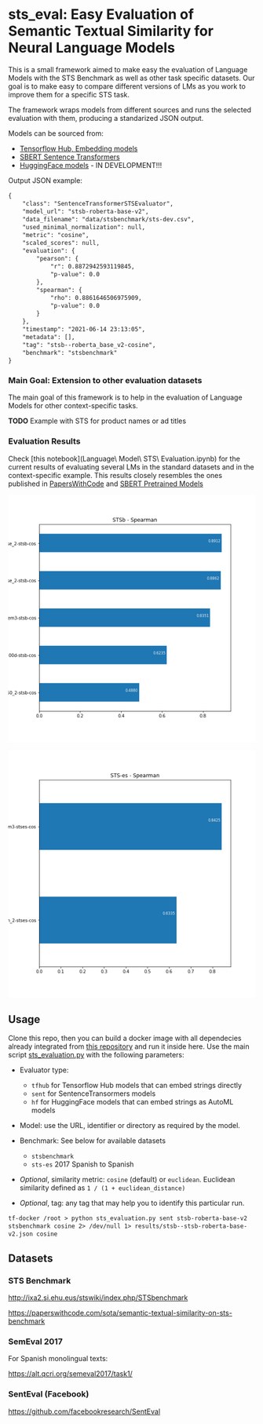 # sts_eval: Easy Evaluation of Semantic Textual Similarity for Neural Language Models

This is a small framework aimed to make easy the evaluation of Language Models with the STS Benchmark as well as other task specific datasets. Our goal is to make easy to compare different versions of LMs as you work to improve them for a specific STS task.

The framework wraps models from different sources and runs the selected evaluation with them, producing a standarized JSON output.

Models can be sourced from:

- [Tensorflow Hub, Embedding models](https://tfhub.dev/s?module-type=text-embedding)
- [SBERT Sentence Transformers](https://www.sbert.net/docs/pretrained_models.html)
- [HuggingFace models](https://huggingface.co/models) - IN DEVELOPMENT!!!

Output JSON example:

```
{
    "class": "SentenceTransformerSTSEvaluator",
    "model_url": "stsb-roberta-base-v2",
    "data_filename": "data/stsbenchmark/sts-dev.csv",
    "used_minimal_normalization": null,
    "metric": "cosine",
    "scaled_scores": null,
    "evaluation": {
        "pearson": {
            "r": 0.8872942593119845,
            "p-value": 0.0
        },
        "spearman": {
            "rho": 0.8861646506975909,
            "p-value": 0.0
        }
    },
    "timestamp": "2021-06-14 23:13:05",
    "metadata": [],
    "tag": "stsb--roberta_base_v2-cosine",
    "benchmark": "stsbenchmark"
}
```

### Main Goal: Extension to other evaluation datasets

The main goal of this framework is to help in the evaluation of Language Models for other context-specific tasks. 

**TODO** Example with STS for product names or ad titles

### Evaluation Results

Check [this notebook](Language\ Model\ STS\ Evaluation.ipynb) for the current results of evaluating several LMs in the standard datasets and in the context-specific example. This results closely resembles the ones published in [PapersWithCode](https://paperswithcode.com/sota/semantic-textual-similarity-on-sts-benchmark) and [SBERT Pretrained Models](https://www.sbert.net/docs/pretrained_models.html)

![STSBenchmark results](img/stsb-spearman.png)

![STS-2017-es-es results](img/stses-spearman.png)


## Usage

Clone this repo, then you can build a docker image with all dependecies already integrated from [this repository](https://github.com/eduardofv/ai-denv) and run it inside here. Use the main script [sts_evaluation.py](sts_evaluation.py) with the following parameters:

- Evaluator type: 
	- `tfhub` for Tensorflow Hub models that can embed strings directly
	- `sent` for SentenceTransormers models
	- `hf` for HuggingFace models that can embed strings as AutoML models
 
- Model: use the URL, identifier or directory as required by the model.
- Benchmark: See below for available datasets
	- `stsbenchmark`
	- `sts-es` 2017 Spanish to Spanish 
- *Optional*, similarity metric: `cosine` (default) or `euclidean`. Euclidean similarity defined as `1 / (1 + euclidean_distance)`
- *Optional*, tag: any tag that may help you to identify this particular run.

```
tf-docker /root > python sts_evaluation.py sent stsb-roberta-base-v2 stsbenchmark cosine 2> /dev/null 1> results/stsb--stsb-roberta-base-v2.json cosine 
```

## Datasets

### STS Benchmark

http://ixa2.si.ehu.eus/stswiki/index.php/STSbenchmark

https://paperswithcode.com/sota/semantic-textual-similarity-on-sts-benchmark

### SemEval 2017

For Spanish monolingual texts:

https://alt.qcri.org/semeval2017/task1/

### SentEval (Facebook)

https://github.com/facebookresearch/SentEval


